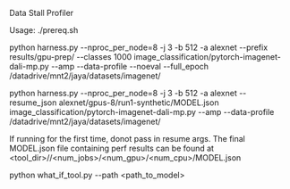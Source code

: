 
Data Stall Profiler

Usage:
./prereq.sh


python harness.py --nproc_per_node=8 -j 3 -b 512  -a alexnet --prefix results/gpu-prep/  --classes 1000  image_classification/pytorch-imagenet-dali-mp.py --amp --data-profile --noeval --full_epoch /datadrive/mnt2/jaya/datasets/imagenet/


python harness.py --nproc_per_node=8 -j 3 -b 512  -a alexnet --resume_json alexnet/gpus-8/run1-synthetic/MODEL.json image_classification/pytorch-imagenet-dali-mp.py --amp --data-profile /datadrive/mnt2/jaya/datasets/imagenet/

If running for the first time, donot pass in resume args. 
The final MODEL.json file containing perf results can be found at
        <tool_dir>/<model>/<num_jobs>/<num_gpu>/<num_cpu>/MODEL.json

python what_if_tool.py --path <path_to_model> 


